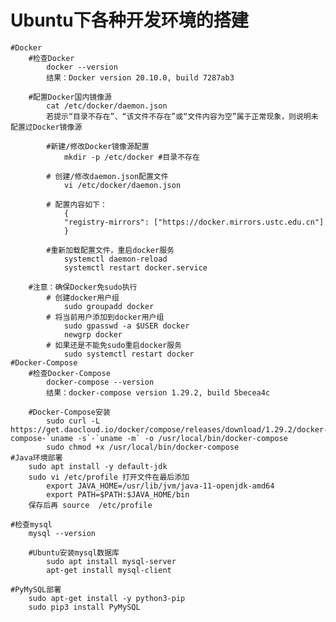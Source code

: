 # Ubuntu下各种开发环境的搭建
    #Docker
        #检查Docker
            docker --version
            结果：Docker version 20.10.0, build 7287ab3

        #配置Docker国内镜像源
            cat /etc/docker/daemon.json
            若提示“目录不存在”、“该文件不存在”或“文件内容为空”属于正常现象，则说明未配置过Docker镜像源

            #新建/修改Docker镜像源配置
                mkdir -p /etc/docker #目录不存在

            # 创建/修改daemon.json配置文件
                vi /etc/docker/daemon.json

            # 配置内容如下：
                {
                "registry-mirrors": ["https://docker.mirrors.ustc.edu.cn"]
                }

            #重新加载配置文件，重启docker服务
                systemctl daemon-reload
                systemctl restart docker.service

        #注意：确保Docker免sudo执行
            # 创建docker用户组
                sudo groupadd docker
            # 将当前用户添加到docker用户组
                sudo gpasswd -a $USER docker
                newgrp docker 
            # 如果还是不能免sudo重启docker服务
                sudo systemctl restart docker
    #Docker-Compose
        #检查Docker-Compose
            docker-compose --version
            结果：docker-compose version 1.29.2, build 5becea4c

        #Docker-Compose安装
            sudo curl -L https://get.daocloud.io/docker/compose/releases/download/1.29.2/docker-compose-`uname -s`-`uname -m` -o /usr/local/bin/docker-compose
            sudo chmod +x /usr/local/bin/docker-compose
    #Java环境部署
        sudo apt install -y default-jdk
        sudo vi /etc/profile 打开文件在最后添加
            export JAVA_HOME=/usr/lib/jvm/java-11-openjdk-amd64
            export PATH=$PATH:$JAVA_HOME/bin
        保存后再 source  /etc/profile

    #检查mysql
        mysql --version

        #Ubuntu安装mysql数据库
            sudo apt install mysql-server
            apt-get install mysql-client

    #PyMySQL部署
        sudo apt-get install -y python3-pip
        sudo pip3 install PyMySQL
